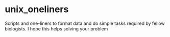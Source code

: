 # unix_oneliners
Scripts and one-liners to format data and do simple tasks required by fellow biologists. I hope this helps solving your problem
